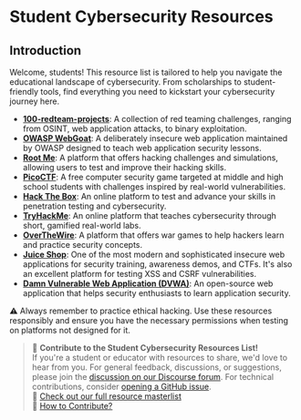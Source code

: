 # Student Cybersecurity Resources

## Introduction
Welcome, students! This resource list is tailored to help you navigate the educational landscape of cybersecurity. From scholarships to student-friendly tools, find everything you need to kickstart your cybersecurity journey here.

* **[100-redteam-projects](https://github.com/kurogai/100-redteam-projects)**: A collection of red teaming challenges, ranging from OSINT, web application attacks, to binary exploitation.
* **[OWASP WebGoat](https://github.com/WebGoat/WebGoat)**: A deliberately insecure web application maintained by OWASP designed to teach web application security lessons.
* **[Root Me](https://www.root-me.org/)**: A platform that offers hacking challenges and simulations, allowing users to test and improve their hacking skills.
* **[PicoCTF](https://picoctf.org/)**: A free computer security game targeted at middle and high school students with challenges inspired by real-world vulnerabilities.
* **[Hack The Box](https://www.hackthebox.eu/)**: An online platform to test and advance your skills in penetration testing and cybersecurity.
* **[TryHackMe](https://tryhackme.com/)**: An online platform that teaches cybersecurity through short, gamified real-world labs.
* **[OverTheWire](https://overthewire.org/wargames/)**: A platform that offers war games to help hackers learn and practice security concepts.
* **[Juice Shop](https://github.com/bkimminich/juice-shop)**: One of the most modern and sophisticated insecure web applications for security training, awareness demos, and CTFs. It's also an excellent platform for testing XSS and CSRF vulnerabilities.
* **[Damn Vulnerable Web Application (DVWA)](https://github.com/digininja/DVWA)**: An open-source web application that helps security enthusiasts to learn application security.

:warning: Always remember to practice ethical hacking. Use these resources responsibly and ensure you have the necessary permissions when testing on platforms not designed for it.

> 💬 **Contribute to the Student Cybersecurity Resources List!**  
> If you're a student or educator with resources to share, we'd love to hear from you. For general feedback, discussions, or suggestions, please join the [discussion on our Discourse forum](https://community.crushingsecurity.com/t/student-cybersecurity-project-resources-masterlist/123). For technical contributions, consider [opening a GitHub issue](https://github.com/crushing-security/Crushing-Security-Community/issues).  
> 🔗 [Check out our full resource masterlist](https://community.crushingsecurity.com/t/comunity-resource-masterlist/90)  
> 📖 [How to Contribute?](https://community.crushingsecurity.com/t/about-the-resources-category/84)

